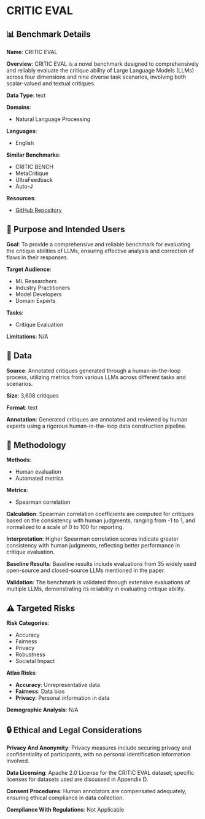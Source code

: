 # CRITIC EVAL

## 📊 Benchmark Details

**Name**: CRITIC EVAL

**Overview**: CRITIC EVAL is a novel benchmark designed to comprehensively and reliably evaluate the critique ability of Large Language Models (LLMs) across four dimensions and nine diverse task scenarios, involving both scalar-valued and textual critiques.

**Data Type**: text

**Domains**:
- Natural Language Processing

**Languages**:
- English

**Similar Benchmarks**:
- CRITIC BENCH
- MetaCritique
- UltraFeedback
- Auto-J

**Resources**:
- [GitHub Repository](https://github.com/open-compass/CriticEval)

## 🎯 Purpose and Intended Users

**Goal**: To provide a comprehensive and reliable benchmark for evaluating the critique abilities of LLMs, ensuring effective analysis and correction of flaws in their responses.

**Target Audience**:
- ML Researchers
- Industry Practitioners
- Model Developers
- Domain Experts

**Tasks**:
- Critique Evaluation

**Limitations**: N/A

## 💾 Data

**Source**: Annotated critiques generated through a human-in-the-loop process, utilizing metrics from various LLMs across different tasks and scenarios.

**Size**: 3,608 critiques

**Format**: text

**Annotation**: Generated critiques are annotated and reviewed by human experts using a rigorous human-in-the-loop data construction pipeline.

## 🔬 Methodology

**Methods**:
- Human evaluation
- Automated metrics

**Metrics**:
- Spearman correlation

**Calculation**: Spearman correlation coefficients are computed for critiques based on the consistency with human judgments, ranging from -1 to 1, and normalized to a scale of 0 to 100 for reporting.

**Interpretation**: Higher Spearman correlation scores indicate greater consistency with human judgments, reflecting better performance in critique evaluation.

**Baseline Results**: Baseline results include evaluations from 35 widely used open-source and closed-source LLMs mentioned in the paper.

**Validation**: The benchmark is validated through extensive evaluations of multiple LLMs, demonstrating its reliability in evaluating critique ability.

## ⚠️ Targeted Risks

**Risk Categories**:
- Accuracy
- Fairness
- Privacy
- Robustness
- Societal Impact

**Atlas Risks**:
- **Accuracy**: Unrepresentative data
- **Fairness**: Data bias
- **Privacy**: Personal information in data

**Demographic Analysis**: N/A

## 🔒 Ethical and Legal Considerations

**Privacy And Anonymity**: Privacy measures include securing privacy and confidentiality of participants, with no personal identification information involved.

**Data Licensing**: Apache 2.0 License for the CRITIC EVAL dataset; specific licenses for datasets used are discussed in Appendix D.

**Consent Procedures**: Human annotators are compensated adequately, ensuring ethical compliance in data collection.

**Compliance With Regulations**: Not Applicable
